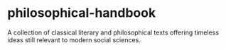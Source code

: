 # philosophical-handbook
A collection of classical literary and philosophical texts offering timeless ideas still relevant to modern social sciences.
